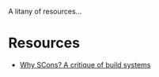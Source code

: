 A litany of resources...

# Resources

* [Why SCons? A critique of build systems](https://bitbucket.org/scons/scons/wiki/FromMakeToScons)
